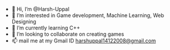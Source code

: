 - 👋 Hi, I’m @Harsh-Uppal
- 👀 I’m interested in Game development, Machine Learning, Web Designing
- 🌱 I’m currently learning C++
- 💞️ I’m looking to collaborate on creating games
- 📫 mail me at my Gmail ID harshuppal14122008@gmail.com
